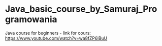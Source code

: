 # Java_basic_course_by_Samuraj_Programowania
Java course for beginners - link for cours: https://www.youtube.com/watch?v=wa8fZP6IBuU
